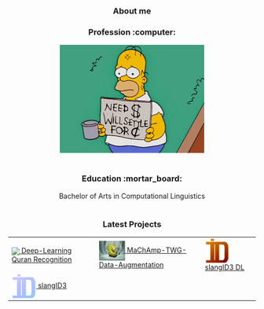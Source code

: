 <h3 align="center">
  About me
</h3>

<h3 align="center"> Profession :computer:
</h3>
<p align="center">
  <img src='https://raw.githubusercontent.com/m4cit/m4cit/main/Homer%20begging.png' height="220">
</p>

# 

<h3 align="center">
  Education :mortar_board:
</h3>
<p align="center">
  Bachelor of Arts in Computational Linguistics
</p>

# 

<h3 align="center">
  Latest Projects
</h3>

|                    |                    |                    |
|:-------------------|:-------------------|:-------------------|
|<img src='https://raw.githubusercontent.com/m4cit/Deep-Learning-Quran-Recognition/main/gallery/icon.png' align="center" height="50">[ Deep-Learning Quran Recognition](https://github.com/m4cit/Deep-Learning-Quran-Recognition)|<img src='https://raw.githubusercontent.com/m4cit/m4cit/main/Crazy%20Spongebob.png' align="center" height="40">[ MaChAmp-TWG-Data-Augmentation](https://github.com/m4cit/MaChAmp-TWG-Data-Augmentation)|<img src='https://raw.githubusercontent.com/m4cit/slangID3_DL/main/misc/gallery/slangID3_dl_icon.png' align="center" height="50">[ slangID3 DL](https://github.com/m4cit/slangID3_DL)
|<img src='https://raw.githubusercontent.com/m4cit/slangID3/main/misc/gallery/slangID3_icon.png' align="center" height="50">[ slangID3](https://github.com/m4cit/slangID3)

